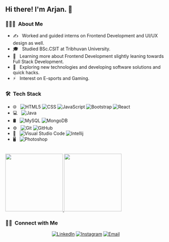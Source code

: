 <!--
**arjanDangol/arjanDangol** is a ✨ _special_ ✨ repository because its `README.md` (this file) appears on your GitHub profile.

Here are some ideas to get you started:

- 🔭 I’m currently working on ...
- 🌱 I’m currently learning ...
- 👯 I’m looking to collaborate on ...
- 🤔 I’m looking for help with ...
- 💬 Ask me about ...
- 📫 How to reach me: ...
- 😄 Pronouns: ...
- ⚡ Fun fact: ...
-->
<h2> Hi there! I'm Arjan. 👋</h2>

<h3> 👨🏻‍💻 &nbsp;About Me </h3>

- ✍️ &nbsp; Worked and guided interns on Frontend Development and UI/UX design as well.
- 🎓 &nbsp; Studied BSc.CSIT at Tribhuvan University.
- 🌱 &nbsp; Learning more about Frontend Development slightly leaning towards Full Stack Development.
- 🤔 &nbsp; Exploring new technologies and developing software solutions and quick hacks.
- ⚡ &nbsp; Interest on E-sports and Gaming.

<h3> 🛠 &nbsp;Tech Stack</h3>

- 🌐 &nbsp;
  ![HTML5](https://img.shields.io/badge/-HTML5-333333?style=flat&logo=HTML5)
  ![CSS](https://img.shields.io/badge/-CSS-333333?style=flat&logo=CSS3&logoColor=1572B6)
  ![JavaScript](https://img.shields.io/badge/-JavaScript-333333?style=flat&logo=javascript)
  ![Bootstrap](https://img.shields.io/badge/-Bootstrap-333333?style=flat&logo=bootstrap&logoColor=563D7C)
  ![React](https://img.shields.io/badge/-React-333333?style=flat&logo=react)
- 💻 &nbsp;
  ![Java](https://img.shields.io/badge/-Java-333333?style=flat&logo=Java&logoColor=007396)
- 🛢 &nbsp;
  ![MySQL](https://img.shields.io/badge/-MySQL-333333?style=flat&logo=mysql)
  ![MongoDB](https://img.shields.io/badge/-MongoDB-333333?style=flat&logo=mongodb)
- ⚙️ &nbsp;
  ![Git](https://img.shields.io/badge/-Git-333333?style=flat&logo=git)
  ![GitHub](https://img.shields.io/badge/-GitHub-333333?style=flat&logo=github)
  <!--![Markdown](https://img.shields.io/badge/-Markdown-333333?style=flat&logo=markdown) -->
- 🔧 &nbsp;
  ![Visual Studio Code](https://img.shields.io/badge/-Visual%20Studio%20Code-333333?style=flat&logo=visual-studio-code&logoColor=007ACC)
  ![Intellij](	https://img.shields.io/badge/IntelliJIDEA-000000.svg?style=for-the-badge&logo=intellij-idea&logoColor=white)
- 🖥 &nbsp;
  ![Photoshop](https://img.shields.io/badge/-Photoshop-333333?style=flat&logo=adobe-photoshop)

<br/>

<a href="https://github.com/arjanDangol">
  <img height="180em" src="https://github-readme-stats.vercel.app/api?username=arjanDangol&theme=buefy&show_icons=true" />
  <img height="180em" src="https://github-readme-stats.vercel.app/api/top-langs/?username=arjanDangol&theme=buefy&layout=compact" />
</a>

<br/>

<h3> 🤝🏻 &nbsp;Connect with Me </h3>

<p align="center">
<!--<a href="https://www.arjandangol.com/"><img alt="Website" src="https://img.shields.io/badge/Website-www.arjandangol.com-blue?style=flat-square&logo=google-chrome"></a>-->
<a href="https://www.linkedin.com/in/arjan-dangol-952b2619b/"><img alt="LinkedIn" src="https://img.shields.io/badge/LinkedIn-Arjan%20Dangol-blue?style=flat-square&logo=linkedin"></a>
<a href="https://www.instagram.com/r_zone_19xx/"><img alt="Instagram" src="https://img.shields.io/badge/Instagram-r_zone_19xx-blue?style=flat-square&logo=instagram"></a>
<a href="mailto:arjan.dangol95@gmail.com"><img alt="Email" src="https://img.shields.io/badge/Email-arjan.dangol95@gmail.com-blue?style=flat-square&logo=gmail"></a>
</p>
